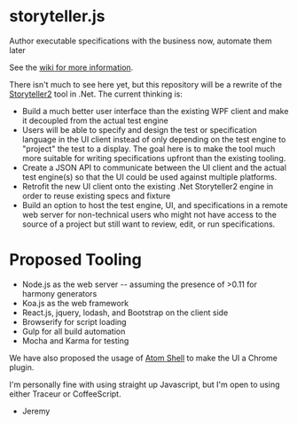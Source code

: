 storyteller.js
==============

Author executable specifications with the business now, automate them later

See the [wiki for more information](https://github.com/jeremydmiller/storyteller.js/wiki).

There isn't much to see here yet, but this repository will be a rewrite of the [Storyteller2](https://github.com/DarthFubuMVC/StoryTeller2) tool in .Net. The current thinking
is:
 
* Build a much better user interface than the existing WPF client and make it decoupled from the actual test engine
* Users will be able to specify and design the test or specification language in the UI client instead of only depending on the test engine to "project" the test to a display. The goal here is to make the tool much more suitable for writing specifications upfront than the existing tooling.
* Create a JSON API to communicate between the UI client and the actual test engine(s) so that the UI could be used against multiple platforms.
* Retrofit the new UI client onto the existing .Net Storyteller2 engine in order to reuse existing specs and fixture
* Build an option to host the test engine, UI, and specifications in a remote web server for non-technical users who might not have access to the source of a project but still want to review, edit, or run specifications.




Proposed Tooling
================
* Node.js as the web server -- assuming the presence of >0.11 for harmony generators
* Koa.js as the web framework 
* React.js, jquery, lodash, and Bootstrap on the client side
* Browserify for script loading
* Gulp for all build automation
* Mocha and Karma for testing

We have also proposed the usage of [Atom Shell](https://github.com/atom/atom-shell) to make the UI a Chrome plugin. 

I'm personally fine with using straight up Javascript, but I'm open to using either Traceur or CoffeeScript.

- Jeremy
